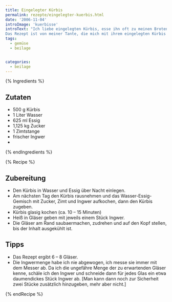 ```yaml
---
title: Eingelegter Kürbis
permalink: rezepte/eingelegter-kuerbis.html
date: '2006-11-04'
introImage: 'kuerbisse'
introText: "Ich liebe eingelegten Kürbis, esse ihn oft zu meinen Broten mittags. Übrigens sind alle Zutatenmengen ernst gemeint, auch die große Zuckermenge.
Das Rezept ist von meiner Tante, die mich mit ihrem eingelegten Kürbis süchtig gemacht hat !"
tags:
  - gemüse
  - beilage


categories:
  - beilage
---
```


{% Ingredients %}

## Zutaten

- 500 g Kürbis
- 1 Liter Wasser
- 625 ml Essig
- 1,125 kg Zucker
- 1 Zimtstange
- frischer Ingwer
-
{% endIngredients %}

{% Recipe %}

## Zubereitung

- Den Kürbis in Wasser und Essig über Nacht einlegen.
- Am nächsten Tag den Kürbis rausnehmen und das Wasser-Essig-Gemisch mit Zucker, Zimt und Ingwer aufkochen, dann den Kürbis zugeben.
- Kürbis glasig kochen (ca. 10 – 15 Minuten)
- Heiß in Gläser geben mit jeweils einem Stück Ingwer.
- Die Gläser am Rand saubaermachen, zudrehen und auf den Kopf stellen, bis der Inhalt ausgekühlt ist.

## Tipps

- Das Rezept ergibt 6 – 8 Gläser.
- Die Ingwermenge habe ich nie abgewogen, ich messe sie immer mit dem Messer ab. Da ich die ungefähre Menge der zu erwartenden Gläser kenne, schäle ich den Ingwer und schneide dann für jedes Glas ein etwa daumendickes Stück Ingwer ab. [Man kann dann noch zur Sicherheit zwei Stücke zusätzlich hinzugeben, mehr aber nicht.]

{% endRecipe %}

